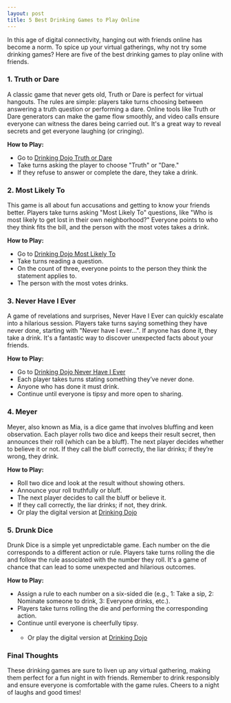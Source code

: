 ```yaml
---
layout: post
title: 5 Best Drinking Games to Play Online
---
```


In this age of digital connectivity, hanging out with friends online has become a norm. To spice up your virtual gatherings, why not try some drinking games? Here are five of the best drinking games to play online with friends.

### 1. Truth or Dare

A classic game that never gets old, Truth or Dare is perfect for virtual hangouts. The rules are simple: players take turns choosing between answering a truth question or performing a dare. Online tools like Truth or Dare generators can make the game flow smoothly, and video calls ensure everyone can witness the dares being carried out. It's a great way to reveal secrets and get everyone laughing (or cringing).

**How to Play:**

-   Go to [Drinking Dojo Truth or Dare](https://drinkingdojo.com/games/truth-or-dare)
-   Take turns asking the player to choose "Truth" or "Dare."
-   If they refuse to answer or complete the dare, they take a drink.

### 2. Most Likely To

This game is all about fun accusations and getting to know your friends better. Players take turns asking "Most Likely To" questions, like "Who is most likely to get lost in their own neighborhood?" Everyone points to who they think fits the bill, and the person with the most votes takes a drink.

**How to Play:**

-   Go to [Drinking Dojo Most Likely To](https://drinkingdojo.com/games/most-likely-to)
-   Take turns reading a question.
-   On the count of three, everyone points to the person they think the statement applies to.
-   The person with the most votes drinks.

### 3. Never Have I Ever

A game of revelations and surprises, Never Have I Ever can quickly escalate into a hilarious session. Players take turns saying something they have never done, starting with "Never have I ever...". If anyone has done it, they take a drink. It's a fantastic way to discover unexpected facts about your friends.

**How to Play:**

-   Go to [Drinking Dojo Never Have I Ever](https://drinkingdojo.com/games/never-have-i-ever)
-   Each player takes turns stating something they’ve never done.
-   Anyone who has done it must drink.
-   Continue until everyone is tipsy and more open to sharing.

### 4. Meyer

Meyer, also known as Mia, is a dice game that involves bluffing and keen observation. Each player rolls two dice and keeps their result secret, then announces their roll (which can be a bluff). The next player decides whether to believe it or not. If they call the bluff correctly, the liar drinks; if they’re wrong, they drink.

**How to Play:**

-   Roll two dice and look at the result without showing others.
-   Announce your roll truthfully or bluff.
-   The next player decides to call the bluff or believe it.
-   If they call correctly, the liar drinks; if not, they drink.
-  Or play the digital version at [Drinking Dojo ](https://drinkingdojo.com/games/meyer)

### 5. Drunk Dice

Drunk Dice is a simple yet unpredictable game. Each number on the die corresponds to a different action or rule. Players take turns rolling the die and follow the rule associated with the number they roll. It's a game of chance that can lead to some unexpected and hilarious outcomes.

**How to Play:**

-   Assign a rule to each number on a six-sided die (e.g., 1: Take a sip, 2: Nominate someone to drink, 3: Everyone drinks, etc.).
-   Players take turns rolling the die and performing the corresponding action.
-   Continue until everyone is cheerfully tipsy.
- -  Or play the digital version at [Drinking Dojo ](https://drinkingdojo.com/games/drunk-dice)

### Final Thoughts

These drinking games are sure to liven up any virtual gathering, making them perfect for a fun night in with friends. Remember to drink responsibly and ensure everyone is comfortable with the game rules. Cheers to a night of laughs and good times!
